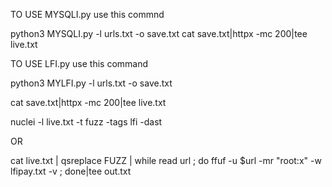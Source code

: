 TO USE MYSQLI.py use this commnd 

python3 MYSQLI.py -l urls.txt -o save.txt
cat save.txt|httpx -mc 200|tee live.txt

TO USE LFI.py use this command 

python3 MYLFI.py -l urls.txt -o save.txt

cat save.txt|httpx -mc 200|tee live.txt

nuclei -l live.txt -t fuzz -tags lfi -dast

OR

cat live.txt | qsreplace FUZZ | while read url ; do ffuf -u $url -mr "root:x" -w lfipay.txt -v ; done|tee out.txt
